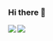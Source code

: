### Hi there 👋

<!--
**Gako3113/Gako3113** is a ✨ _special_ ✨ repository because its `README.md` (this file) appears on your GitHub profile.

Here are some ideas to get you started:

- 🔭 I’m currently working on ...
- 🌱 I’m currently learning ...
- 👯 I’m looking to collaborate on ...
- 🤔 I’m looking for help with ...
- 💬 Ask me about ...
- 📫 How to reach me: ...
- 😄 Pronouns: ...
- ⚡ Fun fact: ...
-->

<a href="https://github.com/Gako3113/github-readme-stats">
  <img align="left" src="https://github-readme-stats.vercel.app/api?username=Gako3113&count_private=true&show_icons=true" />
</a>
<a href="https://github.com/Gako3113/github-readme-stats">
  <img align="left" src="https://github-readme-stats.vercel.app/api/top-langs/?username=Gako3113" />
</a>
